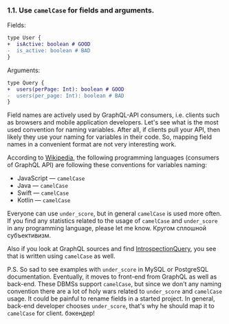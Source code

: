 ### <a name="rule-1.1"></a> 1.1. Use `camelCase` for fields and arguments.

Fields:

```diff
type User {
+  isActive: boolean # GOOD
-  is_active: boolean # BAD
}
```

Arguments:

```diff
type Query {
+  users(perPage: Int): boolean # GOOD
-  users(per_page: Int): boolean # BAD
}
```

Field names are actively used by GraphQL-API consumers, i.e. clients such as browsers and mobile application developers. Let's see what is the most used convention for naming variables. After all, if clients pull your API, then likely they use your naming for variables in their code. So, mapping field names in a convenient format are not very interesting work.

According to [Wikipedia](https://en.wikipedia.org/wiki/Naming_convention_(programming)), the following programming languages (consumers of GraphQL API) are following these conventions for variables naming:

- JavaScript — `camelCase`
- Java — `camelCase`
- Swift — `camelCase`
- Kotlin — `camelCase`

Everyone can use `under_score`, but in general `camelCase` is used more often. If you find any statistics related to the usage of `camelCase` and `under_score` in any programming language, please let me know. Кругом сплошной субъективизм.

Also if you look at GraphQL sources and find [IntrospectionQuery](https://github.com/graphql/graphql-js/blob/master/src/utilities/introspectionQuery.js), you see that is written using `camelCase` as well.

P.S. So sad to see examples with `under_score` in MySQL or PostgreSQL documentation. Eventually, it moves to front-end from GraphQL as well as back-end. These DBMSs support `camelCase`, but since we don't any naming convention there are a lot of holy wars related to `under_score` and `camelCase` usage. It could be painful to rename fields in a started project. In general, back-end developer chooses `under_score`, that's why he should map it to `camelCase` for client. бэкендер!